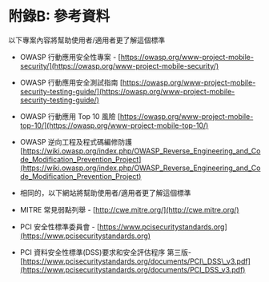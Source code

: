 # 附錄B: 參考資料

以下專案內容將幫助使用者/適用者更了解這個標準

- OWASP 行動應用安全性專案 - [https://owasp.org/www-project-mobile-security/](https://owasp.org/www-project-mobile-security/)
- OWASP 行動應用安全測試指南
[https://owasp.org/www-project-mobile-security-testing-guide/](https://owasp.org/www-project-mobile-security-testing-guide/)
- OWASP 行動應用 Top 10 風險
 [https://owasp.org/www-project-mobile-top-10/](https://owasp.org/www-project-mobile-top-10/)
- OWASP 逆向工程及程式碼編修防護
[https://wiki.owasp.org/index.php/OWASP_Reverse_Engineering_and_Code_Modification_Prevention_Project](https://wiki.owasp.org/index.php/OWASP_Reverse_Engineering_and_Code_Modification_Prevention_Project)

- 相同的，以下網站將幫助使用者/適用者更了解這個標準
- MITRE 常見弱點列舉 - [http://cwe.mitre.org/](http://cwe.mitre.org/)
- PCI 安全性標準委員會 - [https://www.pcisecuritystandards.org](https://www.pcisecuritystandards.org)
- PCI 資料安全性標準(DSS)要求和安全評估程序 第三版- [https://www.pcisecuritystandards.org/documents/PCI\_DSS\_v3.pdf](https://www.pcisecuritystandards.org/documents/PCI_DSS_v3.pdf)
